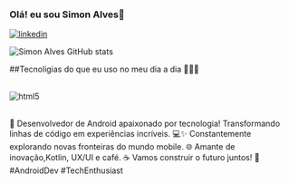 ### Olá! eu sou Simon Alves👋
[![linkedin](https://img.shields.io/badge/LinkedIn-0077B5?style=for-the-badge&logo=linkedin&logoColor=white)](https://www.linkedin.com/in/simonalvesrodrigues/) 


![Simon Alves GitHub stats](https://github-readme-stats.vercel.app/api?username=simonalves&show_icons=true&theme=radical)

##Tecnoligias do que eu uso no meu dia a dia 🧑‍🚀🚀

<div style="display: inline_block"><br/>
<img align="center" alt="html5" src=https://img.shields.io/badge/Kotlin-0095D5?&style=for-the-badge&logo=kotlin&logoColor=white />
</div><br/>

🚀 Desenvolvedor de Android apaixonado por tecnologia! Transformando linhas de código em experiências incríveis. 💻✨ Constantemente explorando novas fronteiras do mundo mobile. 🌐 Amante de inovação,Kotlin, UX/UI e café. ☕️ Vamos construir o futuro juntos! 🤖 #AndroidDev #TechEnthusiast

